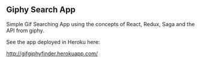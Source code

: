 ## Giphy Search App

Simple Gif Searching App using the concepts of React, Redux, Saga and the API from giphy.

See the app deployed in Heroku here:

http://gifgiphyfinder.herokuapp.com/

